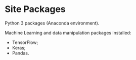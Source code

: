 # Site Packages

Python 3 packages (Anaconda environment).

Machine Learning and data manipulation packages installed:

  * TensorFlow;
  * Keras;
  * Pandas.
